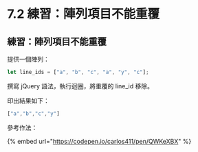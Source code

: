 # 7.2 練習：陣列項目不能重覆

## 練習：陣列項目不能重覆

提供一個陣列：

```javascript
let line_ids = ["a", "b", "c", "a", "y", "c"];
```

撰寫 jQuery 語法，執行迴圈，將重覆的 line\_id 移除。

印出結果如下：

```javascript
["a","b","c","y"]
```



參考作法：

{% embed url="https://codepen.io/carlos411/pen/QWKeXBX" %}

